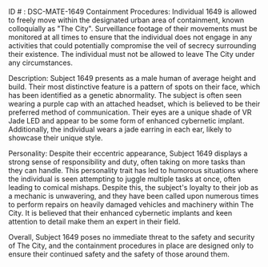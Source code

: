 ID # : DSC-MATE-1649
Containment Procedures:
Individual 1649 is allowed to freely move within the designated urban area of containment, known colloquially as "The City". Surveillance footage of their movements must be monitored at all times to ensure that the individual does not engage in any activities that could potentially compromise the veil of secrecy surrounding their existence. The individual must not be allowed to leave The City under any circumstances.

Description:
Subject 1649 presents as a male human of average height and build. Their most distinctive feature is a pattern of spots on their face, which has been identified as a genetic abnormality. The subject is often seen wearing a purple cap with an attached headset, which is believed to be their preferred method of communication. Their eyes are a unique shade of VR Jade LED and appear to be some form of enhanced cybernetic implant. Additionally, the individual wears a jade earring in each ear, likely to showcase their unique style.

Personality:
Despite their eccentric appearance, Subject 1649 displays a strong sense of responsibility and duty, often taking on more tasks than they can handle. This personality trait has led to humorous situations where the individual is seen attempting to juggle multiple tasks at once, often leading to comical mishaps. Despite this, the subject's loyalty to their job as a mechanic is unwavering, and they have been called upon numerous times to perform repairs on heavily damaged vehicles and machinery within The City. It is believed that their enhanced cybernetic implants and keen attention to detail make them an expert in their field. 

Overall, Subject 1649 poses no immediate threat to the safety and security of The City, and the containment procedures in place are designed only to ensure their continued safety and the safety of those around them.